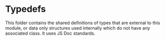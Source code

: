 #  Typedefs
This folder contains the shared definitions of types that are external to this module, or data only structures used internally which do not have any associated class. It uses JS Doc standards.